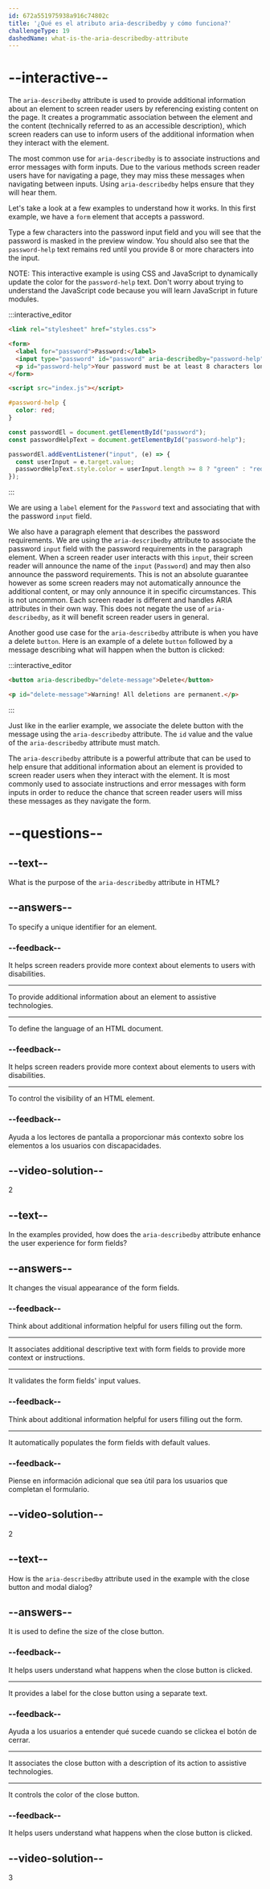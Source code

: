 ```yaml
---
id: 672a551975938a916c74802c
title: '¿Qué es el atributo aria-describedby y cómo funciona?'
challengeType: 19
dashedName: what-is-the-aria-describedby-attribute
---
```


# --interactive--

The `aria-describedby` attribute is used to provide additional information about an element to screen reader users by referencing existing content on the page. It creates a programmatic association between the element and the content (technically referred to as an accessible description), which screen readers can use to inform users of the additional information when they interact with the element.

The most common use for `aria-describedby` is to associate instructions and error messages with form inputs. Due to the various methods screen reader users have for navigating a page, they may miss these messages when navigating between inputs. Using `aria-describedby` helps ensure that they will hear them.

Let's take a look at a few examples to understand how it works. In this first example, we have a `form` element that accepts a password.

Type a few characters into the password input field and you will see that the password is masked in the preview window. You should also see that the `password-help` text remains red until you provide 8 or more characters into the input.

NOTE: This interactive example is using CSS and JavaScript to dynamically update the color for the `password-help` text. Don't worry about trying to understand the JavaScript code because you will learn JavaScript in future modules.

:::interactive_editor

```html
<link rel="stylesheet" href="styles.css">

<form>
  <label for="password">Password:</label>
  <input type="password" id="password" aria-describedby="password-help" />
  <p id="password-help">Your password must be at least 8 characters long.</p>
</form>

<script src="index.js"></script>
```

```css
#password-help {
  color: red;
}
```

```js
const passwordEl = document.getElementById("password");
const passwordHelpText = document.getElementById("password-help");

passwordEl.addEventListener("input", (e) => { 
  const userInput = e.target.value;
  passwordHelpText.style.color = userInput.length >= 8 ? "green" : "red";
});
```

:::

We are using a `label` element for the `Password` text and associating that with the password `input` field.

We also have a paragraph element that describes the password requirements. We are using the `aria-describedby` attribute to associate the password `input` field with the password requirements in the paragraph element. When a screen reader user interacts with this `input`, their screen reader will announce the name of the `input` (`Password`) and may then also announce the password requirements. This is not an absolute guarantee however as some screen readers may not automatically announce the additional content, or may only announce it in specific circumstances. This is not uncommon. Each screen reader is different and handles ARIA attributes in their own way. This does not negate the use of `aria-describedby`, as it will benefit screen reader users in general.

Another good use case for the `aria-describedby` attribute is when you have a delete `button`. Here is an example of a delete `button` followed by a message describing what will happen when the button is clicked:

:::interactive_editor

```html
<button aria-describedby="delete-message">Delete</button>

<p id="delete-message">Warning! All deletions are permanent.</p>
```

:::

Just like in the earlier example, we associate the delete button with the message using the `aria-describedby` attribute. The `id` value and the value of the `aria-describedby` attribute must match.

The `aria-describedby` attribute is a powerful attribute that can be used to help ensure that additional information about an element is provided to screen reader users when they interact with the element. It is most commonly used to associate instructions and error messages with form inputs in order to reduce the chance that screen reader users will miss these messages as they navigate the form.

# --questions--

## --text--

What is the purpose of the `aria-describedby` attribute in HTML?

## --answers--

To specify a unique identifier for an element.

### --feedback--

It helps screen readers provide more context about elements to users with disabilities.

---

To provide additional information about an element to assistive technologies.

---

To define the language of an HTML document.

### --feedback--

It helps screen readers provide more context about elements to users with disabilities.

---

To control the visibility of an HTML element.

### --feedback--

Ayuda a los lectores de pantalla a proporcionar más contexto sobre los elementos a los usuarios con discapacidades.

## --video-solution--

2

## --text--

In the examples provided, how does the `aria-describedby` attribute enhance the user experience for form fields?

## --answers--

It changes the visual appearance of the form fields.

### --feedback--

Think about additional information helpful for users filling out the form.

---

It associates additional descriptive text with form fields to provide more context or instructions.

---

It validates the form fields' input values.

### --feedback--

Think about additional information helpful for users filling out the form.

---

It automatically populates the form fields with default values.

### --feedback--

Piense en información adicional que sea útil para los usuarios que completan el formulario.

## --video-solution--

2

## --text--

How is the `aria-describedby` attribute used in the example with the close button and modal dialog?

## --answers--

It is used to define the size of the close button.

### --feedback--

It helps users understand what happens when the close button is clicked.

---

It provides a label for the close button using a separate text.

### --feedback--

Ayuda a los usuarios a entender qué sucede cuando se clickea el botón de cerrar.

---

It associates the close button with a description of its action to assistive technologies.

---

It controls the color of the close button.

### --feedback--

It helps users understand what happens when the close button is clicked.

## --video-solution--

3
